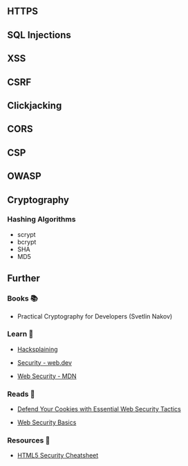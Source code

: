 ## HTTPS

## SQL Injections

## XSS

## CSRF

## Clickjacking

## CORS

## CSP

## OWASP

## Cryptography

### Hashing Algorithms

- scrypt
- bcrypt
- SHA
- MD5

## Further

### Books 📚

- Practical Cryptography for Developers (Svetlin Nakov)
### Learn 🧠

- [Hacksplaining](https://www.hacksplaining.com/lessons)

- [Security - web.dev](https://web.dev/secure/)

- [Web Security - MDN](https://developer.mozilla.org/en-US/docs/Web/Security)

### Reads 📄

- [Defend Your Cookies with Essential Web Security Tactics](https://maggieappleton.com/websecurity)

- [Web Security Basics](https://github.com/vasanthk/web-security-basics)

### Resources 🧩

- [HTML5 Security Cheatsheet](https://html5sec.org/)
